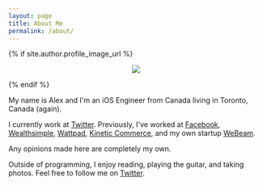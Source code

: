 ```yaml
---
layout: page
title: About Me
permalink: /about/
---
```


{% if site.author.profile_image_url %}
<p align="center">
  <img class="profile-large" src="{{ site.author.profile_image_url }}?size=200">
</p>
{% endif %}

My name is Alex and I'm an iOS Engineer from Canada living in Toronto, Canada (again).

I currently work at [Twitter](https://www.twitter.com). Previously, I've worked at [Facebook](https://www.facebook.com/), [Wealthsimple](https://wealthsimple.com), [Wattpad](https://wattpad.com), [Kinetic Commerce](https://kineticcommerce.com), and my own startup [WeBeam](https://www.producthunt.com/posts/webeam).

Any opinions made here are completely my own.

Outside of programming, I enjoy reading, playing the guitar, and taking photos. Feel free to follow me on [Twitter](https://www.twitter.com/{{site.author.twitter_username}}).
